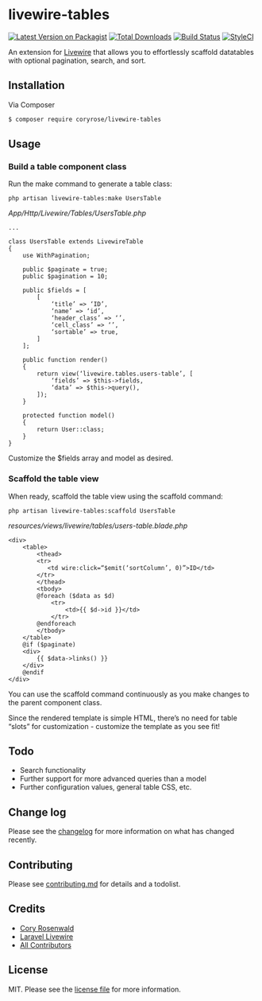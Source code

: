 # livewire-tables

[![Latest Version on Packagist][ico-version]][link-packagist]
[![Total Downloads][ico-downloads]][link-downloads]
[![Build Status][ico-travis]][link-travis]
[![StyleCI][ico-styleci]][link-styleci]

An extension for [Livewire](https://laravel-livewire.com/docs/quickstart/) that allows you to effortlessly scaffold datatables with optional pagination, search, and sort.

## Installation

Via Composer

``` bash
$ composer require coryrose/livewire-tables
```

## Usage
### Build a table component class
Run the make command to generate a table class:

`php artisan livewire-tables:make UsersTable`

*App/Http/Livewire/Tables/UsersTable.php*

```
...

class UsersTable extends LivewireTable
{
    use WithPagination;

    public $paginate = true;
    public $pagination = 10;

    public $fields = [
        [
            ‘title’ => ‘ID’,
            ‘name’ => ‘id’,
            ‘header_class’ => ‘’,
            ‘cell_class’ => ‘’,
            ‘sortable’ => true,
        ]
    ];

    public function render()
    {
        return view(‘livewire.tables.users-table’, [
            ‘fields’ => $this->fields,
            ‘data’ => $this->query(),
        ]);
    }

    protected function model()
    {
        return User::class;
    }
}
```

Customize the $fields array and model as desired. 

### Scaffold the table view

When ready, scaffold the table view using the scaffold command:

`php artisan livewire-tables:scaffold UsersTable`

*resources/views/livewire/tables/users-table.blade.php*

```
<div>
    <table>
        <thead>
        <tr>
           <td wire:click=“$emit(‘sortColumn’, 0)”>ID</td>
        </tr>
        </thead>
        <tbody>
        @foreach ($data as $d)
            <tr>
                <td>{{ $d->id }}</td>
            </tr>
        @endforeach
        </tbody>
    </table>
    @if ($paginate)
    <div>
        {{ $data->links() }}
    </div>
    @endif
</div>
```

You can use the scaffold command continuously as you make changes to the parent component class.

Since the rendered template is simple HTML, there’s no need for table “slots” for customization - customize the template as you see fit!

## Todo
- Search functionality
- Further support for more advanced queries than a model
- Further configuration values, general table CSS, etc.

## Change log

Please see the [changelog](changelog.md) for more information on what has changed recently.

## Contributing

Please see [contributing.md](contributing.md) for details and a todolist.

## Credits

- [Cory Rosenwald][link-author]
- [Laravel Livewire](https://laravel-livewire.com/docs/quickstart/)
- [All Contributors][link-contributors]

## License

MIT. Please see the [license file](license.md) for more information.

[ico-version]: https://img.shields.io/packagist/v/coryrose/livewire-tables.svg?style=flat-square
[ico-downloads]: https://img.shields.io/packagist/dt/coryrose/livewire-tables.svg?style=flat-square
[ico-travis]: https://img.shields.io/travis/coryrose/livewire-tables/master.svg?style=flat-square
[ico-styleci]: https://styleci.io/repos/12345678/shield

[link-packagist]: https://packagist.org/packages/coryrose/livewire-tables
[link-downloads]: https://packagist.org/packages/coryrose/livewire-tables
[link-travis]: https://travis-ci.org/coryrose/livewire-tables
[link-styleci]: https://styleci.io/repos/12345678
[link-author]: https://github.com/coryrose
[link-contributors]: ../../contributors
